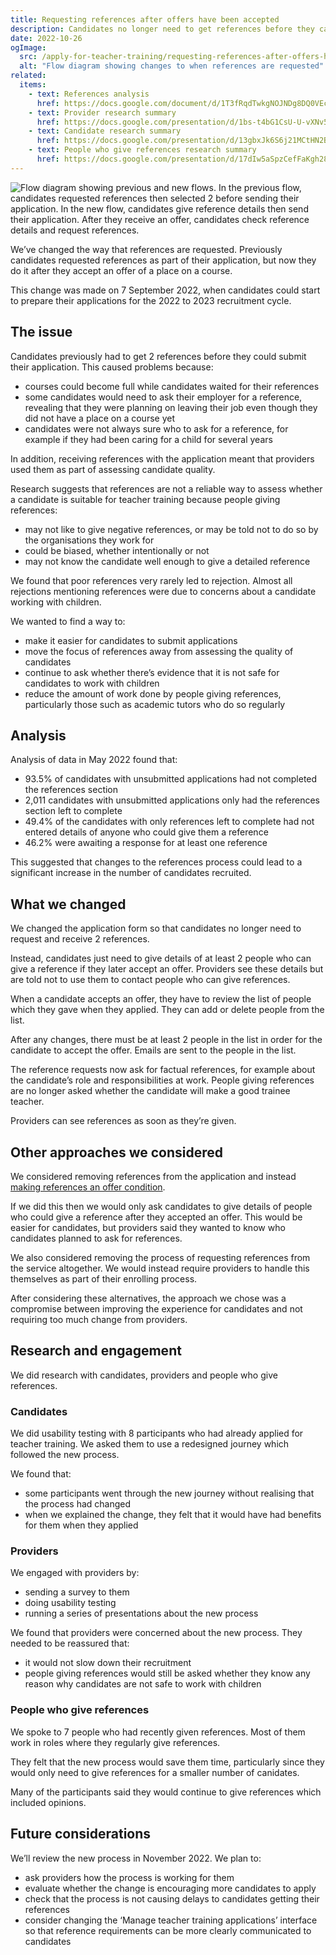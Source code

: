 ```yaml
---
title: Requesting references after offers have been accepted
description: Candidates no longer need to get references before they can submit applications. They just need to give details of people who can give references.
date: 2022-10-26
ogImage:
  src: /apply-for-teacher-training/requesting-references-after-offers-have-been-accepted/references-flow-changes.png
  alt: "Flow diagram showing changes to when references are requested"
related:
  items:
    - text: References analysis
      href: https://docs.google.com/document/d/1T3fRqdTwkgNOJNDg8DQ0VEcTinnGXJFCZprCyj99f5o/edit
    - text: Provider research summary
      href: https://docs.google.com/presentation/d/1bs-t4bG1CsU-U-vXNv5R6CYVy2pITBs7qbgloiHWeh8/edit#slide=id.ga073618e60_0_16
    - text: Candidate research summary
      href: https://docs.google.com/presentation/d/13gbxJk6S6j21MCtHN2B4E4-NM_BydZWqIX9SycDYoEk/edit#slide=id.g14472665577_1_98
    - text: People who give references research summary
      href: https://docs.google.com/presentation/d/17dIw5aSpzCefFaKgh28i1eeBHwnLsQ7lNxro-SL4q4I/edit#slide=id.gc6fa3c898_0_0
---
```


![Flow diagram showing previous and new flows. In the previous flow, candidates requested references then selected 2 before sending their application. In the new flow, candidates give reference details then send their application. After they receive an offer, candidates check reference details and request references.](references-flow-changes.png)

We’ve changed the way that references are requested. Previously candidates requested references as part of their application, but now they do it after they accept an offer of a place on a course.

This change was made on 7 September 2022, when candidates could start to prepare their applications for the 2022 to 2023 recruitment cycle.

## The issue

Candidates previously had to get 2 references before they could submit their application. This caused problems because:

- courses could become full while candidates waited for their references
- some candidates would need to ask their employer for a reference, revealing that they were planning on leaving their job even though they did not have a place on a course yet
- candidates were not always sure who to ask for a reference, for example if they had been caring for a child for several years

In addition, receiving references with the application meant that providers used them as part of assessing candidate quality.

Research suggests that references are not a reliable way to assess whether a candidate is suitable for teacher training because people giving references:

- may not like to give negative references, or may be told not to do so by the organisations they work for
- could be biased, whether intentionally or not
- may not know the candidate well enough to give a detailed reference

We found that poor references very rarely led to rejection. Almost all rejections mentioning references were due to concerns about a candidate working with children.

We wanted to find a way to:

- make it easier for candidates to submit applications
- move the focus of references away from assessing the quality of candidates
- continue to ask whether there’s evidence that it is not safe for candidates to work with children
- reduce the amount of work done by people giving references, particularly those such as academic tutors who do so regularly

## Analysis

Analysis of data in May 2022 found that:

- 93.5% of candidates with unsubmitted applications had not completed the references section
- 2,011 candidates with unsubmitted applications only had the references section left to complete
- 49.4% of the candidates with only references left to complete had not entered details of anyone who could give them a reference
- 46.2% were awaiting a response for at least one reference

This suggested that changes to the references process could lead to a significant increase in the number of candidates recruited.

## What we changed

We changed the application form so that candidates no longer need to request and receive 2 references.

Instead, candidates just need to give details of at least 2 people who can give a reference if they later accept an offer. Providers see these details but are told not to use them to contact people who can give references.

When a candidate accepts an offer, they have to review the list of people which they gave when they applied. They can add or delete people from the list.

After any changes, there must be at least 2 people in the list in order for the candidate to accept the offer. Emails are sent to the people in the list.

The reference requests now ask for factual references, for example about the candidate’s role and responsibilities at work. People giving references are no longer asked whether the candidate will make a good trainee teacher.

Providers can see references as soon as they’re given.

## Other approaches we considered

We considered removing references from the application and instead [making references an offer condition](/manage-teacher-training-applications/making-references-an-offer-condition/).

If we did this then we would only ask candidates to give details of people who could give a reference after they accepted an offer. This would be easier for candidates, but providers said they wanted to know who candidates planned to ask for references.

We also considered removing the process of requesting references from the service altogether. We would instead require providers to handle this themselves as part of their enrolling process.

After considering these alternatives, the approach we chose was a compromise between improving the experience for candidates and not requiring too much change from providers.

## Research and engagement

We did research with candidates, providers and people who give references.

### Candidates

We did usability testing with 8 participants who had already applied for teacher training. We asked them to use a redesigned journey which followed the new process.

We found that:

- some participants went through the new journey without realising that the process had changed
- when we explained the change, they felt that it would have had benefits for them when they applied

### Providers

We engaged with providers by:

- sending a survey to them
- doing usability testing
- running a series of presentations about the new process

We found that providers were concerned about the new process. They needed to be reassured that:

- it would not slow down their recruitment
- people giving references would still be asked whether they know any reason why candidates are not safe to work with children

### People who give references

We spoke to 7 people who had recently given references. Most of them work in roles where they regularly give references.

They felt that the new process would save them time, particularly since they would only need to give references for a smaller number of canidates.

Many of the participants said they would continue to give references which included opinions.

## Future considerations

We’ll review the new process in November 2022. We plan to:

- ask providers how the process is working for them
- evaluate whether the change is encouraging more candidates to apply
- check that the process is not causing delays to candidates getting their references
- consider changing the ‘Manage teacher training applications’ interface so that reference requirements can be more clearly communicated to candidates
